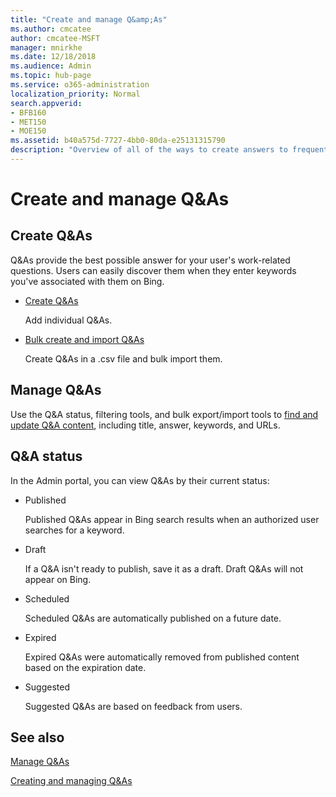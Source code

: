 ```yaml
---
title: "Create and manage Q&amp;As"
ms.author: cmcatee
author: cmcatee-MSFT
manager: mnirkhe
ms.date: 12/18/2018
ms.audience: Admin
ms.topic: hub-page
ms.service: o365-administration
localization_priority: Normal
search.appverid:
- BFB160
- MET150
- MOE150
ms.assetid: b40a575d-7727-4bb0-80da-e25131315790
description: "Overview of all of the ways to create answers to frequently asked questions in the Microsoft Search in Bing Admin portal"
---
```


# Create and manage Q&amp;As

## Create Q&amp;As

Q&amp;As provide the best possible answer for your user's work-related questions. Users can easily discover them when they enter keywords you've associated with them on Bing.
  
- [Create Q&amp;As](create-q-as.md)
    
    Add individual Q&amp;As.
    
- [Bulk create and import Q&amp;As](bulk-create-q-as.md)
    
    Create Q&amp;As in a .csv file and bulk import them.
    
## Manage Q&amp;As

Use the Q&amp;A status, filtering tools, and bulk export/import tools to [find and update Q&amp;A content](manage-q-as.md), including title, answer, keywords, and URLs.
  
## Q&amp;A status

In the Admin portal, you can view Q&amp;As by their current status:
  
- Published
    
    Published Q&amp;As appear in Bing search results when an authorized user searches for a keyword.
    
- Draft
    
    If a Q&amp;A isn't ready to publish, save it as a draft. Draft Q&amp;As will not appear on Bing.
    
- Scheduled
    
    Scheduled Q&amp;As are automatically published on a future date.
    
- Expired
    
    Expired Q&amp;As were automatically removed from published content based on the expiration date.
    
- Suggested
    
    Suggested Q&amp;As are based on feedback from users.
    
## See also

[Manage Q&amp;As](manage-q-as.md)
  
[Creating and managing Q&amp;As](create-and-manage-q-as.md)
  

